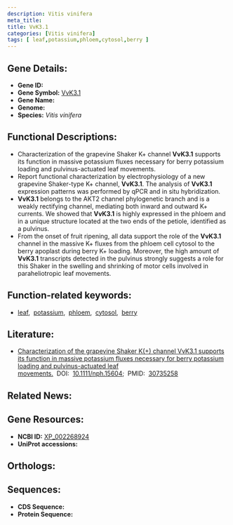 ```yaml
---
description: Vitis vinifera
meta_title:
title: VvK3.1
categories: [Vitis vinifera]
tags: [ leaf,potassium,phloem,cytosol,berry ]
---
```


## Gene Details:
- **Gene ID:** []()
- **Gene Symbol:** <u>VvK3.1</u>
- **Gene Name:** 
- **Genome:** []()
- **Species:** *Vitis vinifera*

## Functional Descriptions:
   - Characterization of the grapevine Shaker K+ channel **VvK3.1** supports its function in massive potassium fluxes necessary for berry potassium loading and pulvinus-actuated leaf movements.
   - Report functional characterization by electrophysiology of a new grapevine Shaker-type K+ channel, **VvK3.1**. The analysis of **VvK3.1** expression patterns was performed by qPCR and in situ hybridization.
   - **VvK3.1** belongs to the AKT2 channel phylogenetic branch and is a weakly rectifying channel, mediating both inward and outward K+ currents. We showed that **VvK3.1** is highly expressed in the phloem and in a unique structure located at the two ends of the petiole, identified as a pulvinus.
   - From the onset of fruit ripening, all data support the role of the **VvK3.1** channel in the massive K+ fluxes from the phloem cell cytosol to the berry apoplast during berry K+ loading. Moreover, the high amount of **VvK3.1** transcripts detected in the pulvinus strongly suggests a role for this Shaker in the swelling and shrinking of motor cells involved in paraheliotropic leaf movements.

## Function-related keywords:
   - [leaf](/tags/leaf/),&nbsp;&nbsp;[potassium](/tags/potassium/),&nbsp;&nbsp;[phloem](/tags/phloem/),&nbsp;&nbsp;[cytosol](/tags/cytosol/),&nbsp;&nbsp;[berry](/tags/berry/)

## Literature:
   - [Characterization of the grapevine Shaker K(+) channel VvK3.1 supports its function in massive potassium fluxes necessary for berry potassium loading and pulvinus-actuated leaf movements.](https://doi.org/10.1111/nph.15604)&nbsp;&nbsp;DOI:&nbsp;&nbsp;[10.1111/nph.15604](https://doi.org/10.1111/nph.15604);&nbsp;&nbsp;PMID:&nbsp;&nbsp;[30735258](https://pubmed.ncbi.nlm.nih.gov/30735258/)

## Related News:

## Gene Resources:
- **NCBI ID:**  [XP_002268924](https://www.ncbi.nlm.nih.gov/gene/?term=XP_002268924)
- **UniProt accessions:**  [](https://www.uniprot.org/uniprotkb//entry)

## Orthologs:

## Sequences:
- **CDS Sequence:**
- **Protein Sequence:**
